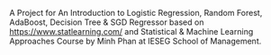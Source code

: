 A Project for An Introduction to Logistic Regression, Random Forest, AdaBoost, Decision Tree & SGD Regressor based on https://www.statlearning.com/ and Statistical & Machine Learning Approaches Course by Minh Phan at IESEG School of Management.
